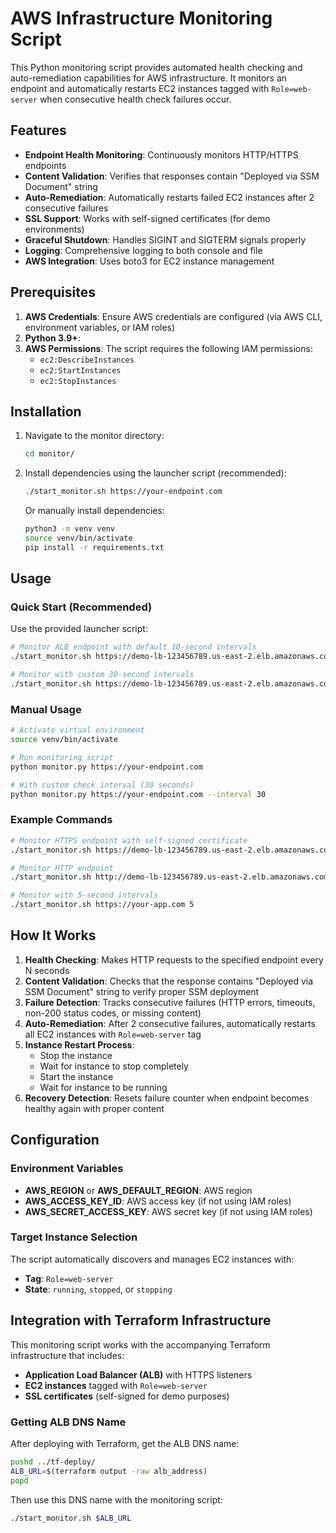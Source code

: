 # AWS Infrastructure Monitoring Script

This Python monitoring script provides automated health checking and auto-remediation capabilities for AWS infrastructure. It monitors an endpoint and automatically restarts EC2 instances tagged with `Role=web-server` when consecutive health check failures occur.

## Features

- **Endpoint Health Monitoring**: Continuously monitors HTTP/HTTPS endpoints
- **Content Validation**: Verifies that responses contain "Deployed via SSM Document" string
- **Auto-Remediation**: Automatically restarts failed EC2 instances after 2 consecutive failures
- **SSL Support**: Works with self-signed certificates (for demo environments)
- **Graceful Shutdown**: Handles SIGINT and SIGTERM signals properly
- **Logging**: Comprehensive logging to both console and file
- **AWS Integration**: Uses boto3 for EC2 instance management

## Prerequisites

1. **AWS Credentials**: Ensure AWS credentials are configured (via AWS CLI, environment variables, or IAM roles)
2. **Python 3.9+**:
3. **AWS Permissions**: The script requires the following IAM permissions:
   - `ec2:DescribeInstances`
   - `ec2:StartInstances`
   - `ec2:StopInstances`

## Installation

1. Navigate to the monitor directory:
   ```bash
   cd monitor/
   ```

2. Install dependencies using the launcher script (recommended):
   ```bash
   ./start_monitor.sh https://your-endpoint.com
   ```
   
   Or manually install dependencies:
   ```bash
   python3 -m venv venv
   source venv/bin/activate
   pip install -r requirements.txt
   ```

## Usage

### Quick Start (Recommended)

Use the provided launcher script:

```bash
# Monitor ALB endpoint with default 10-second intervals
./start_monitor.sh https://demo-lb-123456789.us-east-2.elb.amazonaws.com

# Monitor with custom 30-second intervals
./start_monitor.sh https://demo-lb-123456789.us-east-2.elb.amazonaws.com 30
```

### Manual Usage

```bash
# Activate virtual environment
source venv/bin/activate

# Run monitoring script
python monitor.py https://your-endpoint.com

# With custom check interval (30 seconds)
python monitor.py https://your-endpoint.com --interval 30
```

### Example Commands

```bash
# Monitor HTTPS endpoint with self-signed certificate
./start_monitor.sh https://demo-lb-123456789.us-east-2.elb.amazonaws.com

# Monitor HTTP endpoint  
./start_monitor.sh http://demo-lb-123456789.us-east-2.elb.amazonaws.com

# Monitor with 5-second intervals
./start_monitor.sh https://your-app.com 5
```

## How It Works

1. **Health Checking**: Makes HTTP requests to the specified endpoint every N seconds
2. **Content Validation**: Checks that the response contains "Deployed via SSM Document" string to verify proper SSM deployment
3. **Failure Detection**: Tracks consecutive failures (HTTP errors, timeouts, non-200 status codes, or missing content)
4. **Auto-Remediation**: After 2 consecutive failures, automatically restarts all EC2 instances with `Role=web-server` tag
5. **Instance Restart Process**:
   - Stop the instance
   - Wait for instance to stop completely
   - Start the instance
   - Wait for instance to be running
6. **Recovery Detection**: Resets failure counter when endpoint becomes healthy again with proper content

## Configuration

### Environment Variables

- **AWS_REGION** or **AWS_DEFAULT_REGION**: AWS region
- **AWS_ACCESS_KEY_ID**: AWS access key (if not using IAM roles)
- **AWS_SECRET_ACCESS_KEY**: AWS secret key (if not using IAM roles)

### Target Instance Selection

The script automatically discovers and manages EC2 instances with:
- **Tag**: `Role=web-server`
- **State**: `running`, `stopped`, or `stopping`

## Integration with Terraform Infrastructure

This monitoring script works with the accompanying Terraform infrastructure that includes:

- **Application Load Balancer (ALB)** with HTTPS listeners
- **EC2 instances** tagged with `Role=web-server`
- **SSL certificates** (self-signed for demo purposes)

### Getting ALB DNS Name

After deploying with Terraform, get the ALB DNS name:

```bash
pushd ../tf-deploy/
ALB_URL=$(terraform output -raw alb_address)
popd
```

Then use this DNS name with the monitoring script:

```bash
./start_monitor.sh $ALB_URL
```